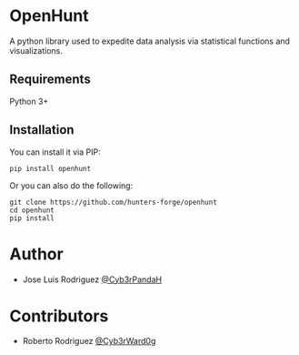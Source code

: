 # OpenHunt

A python library used to expedite data analysis via statistical functions and visualizations.

## Requirements

Python 3+

## Installation

You can install it via PIP:

```
pip install openhunt
```

Or you can also do the following:

```
git clone https://github.com/hunters-forge/openhunt
cd openhunt
pip install
```

# Author

* Jose Luis Rodriguez [@Cyb3rPandaH](https://twitter.com/Cyb3rPandaH)

# Contributors

* Roberto Rodriguez [@Cyb3rWard0g](https://twitter.com/Cyb3rWard0g)

